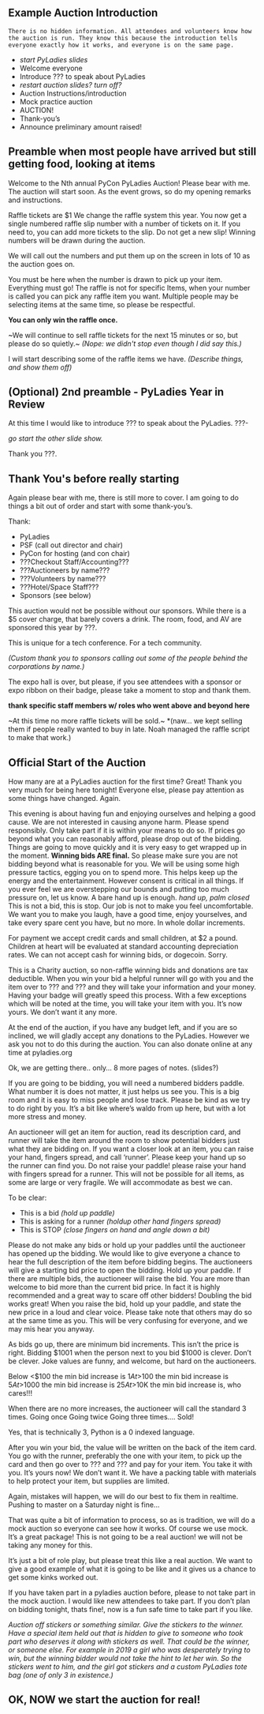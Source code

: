 
Example Auction Introduction
---

    There is no hidden information. All attendees and volunteers know how the auction is run. They know this because the introduction tells everyone exactly how it works, and everyone is on the same page.

* *start PyLadies slides*
* Welcome everyone
* Introduce ??? to speak about PyLadies
* *restart auction slides? turn off?*
* Auction Instructions/introduction
* Mock practice auction
* AUCTION!
* Thank-you’s
* Announce preliminary amount raised!

## Preamble when most people have arrived but still getting food, looking at items

Welcome to the Nth annual PyCon PyLadies Auction!
Please bear with me. The auction will start soon. As the event grows, so do my opening remarks and instructions.


Raffle tickets are $1 
We change the raffle system this year. You now get a single numbered raffle slip number with a number of tickets on it. If you need to, you can add more tickets to the slip. Do not get a new slip! Winning numbers will be drawn during the auction.

We will call out the numbers and put them up on the screen in lots of 10 as the auction goes on.

You must be here when the number is drawn to pick up your item. 
Everything must go!
The raffle is not for specific Items, when your number is called you can pick any raffle item you want. Multiple people may be selecting items at the same time, so please be respectful.

**You can only win the raffle once.**

~We will continue to sell raffle tickets for the next 15 minutes or so, but please do so quietly.~ *(Nope: we didn't stop even though I did say this.)*

I will start describing some of the raffle items we have.
*(Describe things, and show them off)*

## (Optional) 2nd preamble - PyLadies Year in Review
At this time I would like to introduce ??? to speak about the PyLadies. ???-

*go start the other slide show.*

Thank you ???.

## Thank You's before really starting
Again please bear with me, there is still more to cover.
I am going to do things a bit out of order and start with some thank-you’s.

Thank:
* PyLadies
* PSF (call out director and chair)
* PyCon for hosting (and con chair)
* ???Checkout Staff/Accounting???
* ???Auctioneers by name???
* ???Volunteers by name???
* ???Hotel/Space Staff???
* Sponsors (see below)

This auction would not be possible without our sponsors. While there is a $5 cover charge, that barely covers a drink. The room, food, and AV are sponsored this year by ???.
 
This is unique for a tech conference. For a tech community. 

*(Custom thank you to sponsors calling out some of the people behind the corporations by name.)*

The expo hall is over, but please, if you see attendees with a sponsor or expo ribbon on their badge, please take a moment to stop and thank them. 

**thank specific staff members w/ roles who went above and beyond here**

~At this time no more raffle tickets will be sold.~ *(naw... we kept selling them if people really wanted to buy in late. Noah managed the raffle script to make that work.)

## Official Start of the Auction

How many are at a PyLadies auction for the first time? Great! Thank you very much for being here tonight!
Everyone else, please pay attention as some things have changed. Again.

This evening is about having fun and enjoying ourselves and helping a good cause. We are not interested in causing anyone harm. Please spend responsibly. Only take part if it is within your means to do so. If prices go beyond what you can reasonably afford, please drop out of the bidding. Things are going to move quickly and it is very easy to get wrapped up in the moment.  **Winning bids ARE final.** So please make sure you are not bidding beyond what is reasonable for you. We will be using some high pressure tactics, egging you on to spend more. This helps keep up the energy and the entertainment. However consent is critical in all things. If you ever feel we are overstepping our bounds and putting too much pressure on, let us know. A bare hand up is enough. *hand up, palm closed* This is not a bid, this is stop. Our job is not to make you feel uncomfortable. We want you to make you laugh, have a good time, enjoy yourselves, and take every spare cent you have, but no more. In whole dollar increments.

For payment we accept credit cards and small children, at $2 a pound. Children at heart will be evaluated at standard accounting depreciation rates. We can not accept cash for winning bids, or dogecoin. Sorry.

This is a Charity auction, so non-raffle winning bids and donations are tax deductible. When you win your bid a helpful runner will go with you and the item over to ??? and ??? and they will take your information and your money. Having your badge will greatly speed this process. With a few exceptions which will be noted at the time, you will take your item with you. It’s now yours. We don’t want it any more.

At the end of the auction, if you have any budget left, and if you are so inclined, we will gladly accept any donations to the PyLadies. However we ask you not to do this during the auction.
You can also donate online at any time at pyladies.org

Ok, we are getting there.. only… 8 more pages of notes. (slides?)

If you are going to be bidding, you will need a numbered bidders paddle. What number it is does not matter, it just helps us see you.
This is a big room and it is easy to miss people and lose track. Please be kind as we try to do right by you. It’s a bit like where’s waldo from up here, but with a lot more stress and money.

An auctioneer will get an item for auction, read its description card, and runner will take the item around the room to show potential bidders just what they are bidding on. If you want a closer look at an item, you can raise your hand, fingers spread, and call ‘runner’. Please keep your hand up so the runner can find you. Do not raise your paddle! please raise your hand with fingers spread for a runner. This will not be possible for all items, as some are large or very fragile. We will accommodate as best we can.

To be clear:
* This is a bid *(hold up paddle)* 
* This is asking for a runner *(holdup other hand fingers spread)* 
* This is STOP *(close fingers on hand and angle down a bit)*


Please do not make any bids or hold up your paddles until the auctioneer has opened up the bidding. We would like to give everyone a chance to hear the full description of the item before bidding begins. The auctioneers will give a starting bid price to open the bidding. Hold up your paddle. If there are multiple bids, the auctioneer will raise the bid. You are more than welcome to bid more than the current bid price. In fact it is highly recommended and a great way to scare off other bidders! Doubling the bid works great! When you raise the bid, hold up your paddle, and state the new price in a loud and clear voice. Please take note that others may do so at the same time as you. This will be very confusing for everyone, and we may mis hear you anyway. 

As bids go up, there are minimum bid increments. This isn’t the price is right. Bidding $1001 when the person next to you bid $1000 is clever. Don’t be clever. Joke values are funny, and welcome, but hard on the auctioneers. 

Below <$100 the min bid increase is $1
At >$100 the min bid increase is $5
At >$1000 the min bid increase is $25
At >$10K the min bid increase is, who cares!!!

When there are no more increases, the auctioneer will call the standard 3 times. 
Going once
Going twice
Going three times….
Sold!

Yes, that is technically 3, Python is a 0 indexed language.


After you win your bid, the value will be written on the back of the item card. You go with the runner, preferably the one with your item, to pick up the card and then go over to ??? and ??? and pay for your item. You take it with you. It’s yours now! We don’t want it. We have a packing table with materials to help protect your item, but supplies are limited.

Again, mistakes will happen, we will do our best to fix them in realtime. Pushing to master on a Saturday night is fine...

That was quite a bit of information to process, so as is tradition, we will do a mock auction so everyone can see how it works.
Of course we use mock. It’s a great package!
This is not going to be a real auction! we will not be taking any money for this.

It’s just a bit of role play, but please treat this like a real auction. We want to give a good example of what it is going to be like and it gives us a chance to get some kinks worked out.

If you have taken part in a pyladies auction before, please to not take part in the mock auction. I would like new attendees to take part. If you don’t plan on bidding tonight, thats fine!, now is a fun safe time to take part if you like.

*Auction off stickers or something similar. Give the stickers to the winner. Have a special item held out that is hidden to give to someone who took part who deserves it along with stickers as well. That could be the winner, or someone else. For example in 2019  a girl who was desperately trying to win, but the winning bidder would not take the hint to let her win. So the stickers went to him, and the girl got stickers and a custom PyLadies tote bag (one of only 3 in existence.)*

## OK, NOW we start the auction for real!